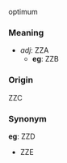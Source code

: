 optimum
### Meaning
+ _adj_: ZZA
    + __eg__: ZZB

### Origin

ZZC

### Synonym

__eg__: ZZD

+ ZZE


